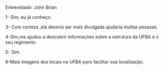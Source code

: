 Entrevistado :John Brian

1- Sim, eu já conheço.

3- Com certeza ,ela deveria ser mais divulgada ajudaria muitas pessoas.

4-Sim,me ajudou a descobrir informações sobre a estrutura da UFBA e o seu regimento.

5- Sim.

6-Mais imagens dos locais na UFBA para facilitar sua localização.
